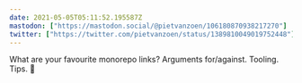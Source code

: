 ```yaml
---
date: 2021-05-05T05:11:52.195587Z
mastodon: ["https://mastodon.social/@pietvanzoen/106180870938217270"]
twitter: ["https://twitter.com/pietvanzoen/status/1389810049019752448"]
---
```

What are your favourite monorepo links? Arguments for/against. Tooling. Tips. 🚝
